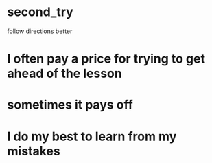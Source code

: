 # second_try
follow directions better
# I often pay a price for trying to get ahead of the lesson
# sometimes it pays off
# I do my best to learn from my mistakes
